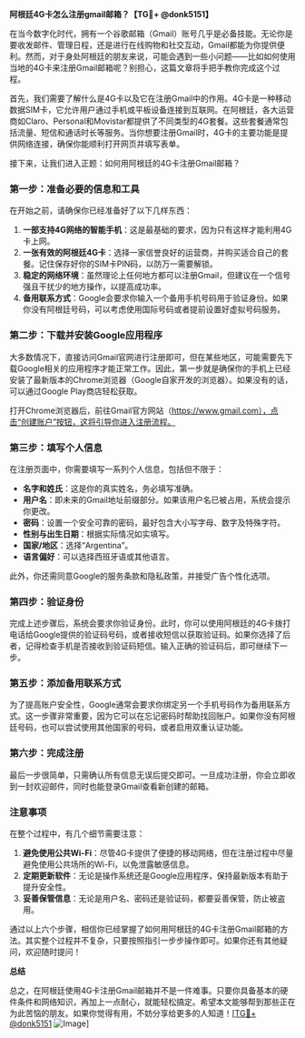 **阿根廷4G卡怎么注册gmail邮箱？【TG💪+ @donk5151】**

在当今数字化时代，拥有一个谷歌邮箱（Gmail）账号几乎是必备技能。无论你是要收发邮件、管理日程，还是进行在线购物和社交互动，Gmail都能为你提供便利。然而，对于身处阿根廷的朋友来说，可能会遇到一些小问题——比如如何使用当地的4G卡来注册Gmail邮箱呢？别担心，这篇文章将手把手教你完成这个过程。

首先，我们需要了解什么是4G卡以及它在注册Gmail中的作用。4G卡是一种移动数据SIM卡，它允许用户通过手机或平板设备连接到互联网。在阿根廷，各大运营商如Claro、Personal和Movistar都提供了不同类型的4G套餐。这些套餐通常包括流量、短信和通话时长等服务。当你想要注册Gmail时，4G卡的主要功能是提供网络连接，确保你能顺利打开网页并填写表单。

接下来，让我们进入正题：如何用阿根廷的4G卡注册Gmail邮箱？

### 第一步：准备必要的信息和工具

在开始之前，请确保你已经准备好了以下几样东西：

1. **一部支持4G网络的智能手机**：这是最基础的要求，因为只有这样才能利用4G卡上网。
2. **一张有效的阿根廷4G卡**：选择一家信誉良好的运营商，并购买适合自己的套餐。记住保存好你的SIM卡PIN码，以防万一需要解锁。
3. **稳定的网络环境**：虽然理论上任何地方都可以注册Gmail，但建议在一个信号强且干扰少的地方操作，以提高成功率。
4. **备用联系方式**：Google会要求你输入一个备用手机号码用于验证身份。如果你没有阿根廷号码，可以考虑使用国际号码或者提前设置好虚拟号码服务。

### 第二步：下载并安装Google应用程序

大多数情况下，直接访问Gmail官网进行注册即可，但在某些地区，可能需要先下载Google相关的应用程序才能正常工作。因此，第一步就是确保你的手机上已经安装了最新版本的Chrome浏览器（Google自家开发的浏览器）。如果没有的话，可以通过Google Play商店轻松获取。

打开Chrome浏览器后，前往Gmail官方网站（https://www.gmail.com），点击“创建账户”按钮，这将引导你进入注册流程。

### 第三步：填写个人信息

在注册页面中，你需要填写一系列个人信息，包括但不限于：

- **名字和姓氏**：这是你的真实姓名，务必填写准确。
- **用户名**：即未来的Gmail地址前缀部分。如果该用户名已被占用，系统会提示你更改。
- **密码**：设置一个安全可靠的密码，最好包含大小写字母、数字及特殊字符。
- **性别与出生日期**：根据实际情况如实填写。
- **国家/地区**：选择“Argentina”。
- **语言偏好**：可以选择西班牙语或其他语言。

此外，你还需同意Google的服务条款和隐私政策，并接受广告个性化选项。

### 第四步：验证身份

完成上述步骤后，系统会要求你验证身份。此时，你可以使用阿根廷的4G卡拨打电话给Google提供的验证码号码，或者接收短信以获取验证码。如果你选择了后者，记得检查手机是否接收到验证码短信。输入正确的验证码后，即可继续下一步。

### 第五步：添加备用联系方式

为了提高账户安全性，Google通常会要求你绑定另一个手机号码作为备用联系方式。这一步骤非常重要，因为它可以在忘记密码时帮助找回账户。如果你没有阿根廷号码，也可以尝试使用其他国家的号码，或者启用双重认证功能。

### 第六步：完成注册

最后一步很简单，只需确认所有信息无误后提交即可。一旦成功注册，你会立即收到一封欢迎邮件，同时也能登录Gmail查看新创建的邮箱。

### 注意事项

在整个过程中，有几个细节需要注意：

1. **避免使用公共Wi-Fi**：尽管4G卡提供了便捷的移动网络，但在注册过程中尽量避免使用公共场所的Wi-Fi，以免泄露敏感信息。
2. **定期更新软件**：无论是操作系统还是Google应用程序，保持最新版本有助于提升安全性。
3. **妥善保管信息**：无论是用户名、密码还是验证码，都要妥善保管，防止被盗用。

通过以上六个步骤，相信你已经掌握了如何用阿根廷的4G卡注册Gmail邮箱的方法。其实整个过程并不复杂，只要按照指引一步步操作即可。如果你还有其他疑问，欢迎随时提问！

**总结**

总之，在阿根廷使用4G卡注册Gmail邮箱并不是一件难事。只要你具备基本的硬件条件和网络知识，再加上一点耐心，就能轻松搞定。希望本文能够帮到那些正在为此苦恼的朋友。如果你觉得有用，不妨分享给更多的人知道！[[TG💪+ @donk5151](https://t.me/s/donk5151) ![Image](https://i.postimg.cc/rwNCRYN7/Snipaste-2025-04-30-17-27-05.png)]